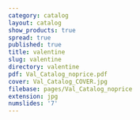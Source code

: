 ```yaml
---
category: catalog
layout: catalog
show_products: true
spread: true
published: true
title: valentine
slug: valentine
directory: valentine
pdf: Val_Catalog_noprice.pdf
cover: Val_Catalog_COVER.jpg
filebase: pages/Val_Catalog_noprice
extension: jpg
numslides: '7'
---
```

